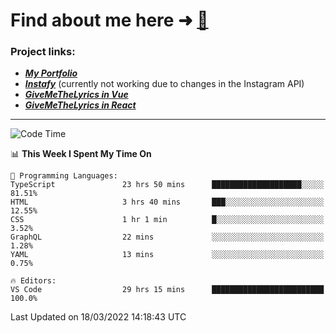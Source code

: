 # Find about me here ➜ [🧑](https://pauabella.dev)

### Project links:
- ***[My Portfolio](https://pauabella.dev)***
- ***[Instafy](https://instafy.me)*** (currently not working due to changes in the Instagram API)
- ***[GiveMeTheLyrics in Vue](https://lyrics.pauabella.dev)***
- ***[GiveMeTheLyrics in React](https://pauabella.dev/GiveMeTheLyrics)***

---
<!--START_SECTION:waka-->
![Code Time](http://img.shields.io/badge/Code%20Time-854%20hrs%2033%20mins-blue)

📊 **This Week I Spent My Time On** 

```text
💬 Programming Languages: 
TypeScript               23 hrs 50 mins      ████████████████████░░░░░   81.51% 
HTML                     3 hrs 40 mins       ███░░░░░░░░░░░░░░░░░░░░░░   12.55% 
CSS                      1 hr 1 min          █░░░░░░░░░░░░░░░░░░░░░░░░   3.52% 
GraphQL                  22 mins             ░░░░░░░░░░░░░░░░░░░░░░░░░   1.28% 
YAML                     13 mins             ░░░░░░░░░░░░░░░░░░░░░░░░░   0.75%

🔥 Editors: 
VS Code                  29 hrs 15 mins      █████████████████████████   100.0%

```


 Last Updated on 18/03/2022 14:18:43 UTC
<!--END_SECTION:waka-->
